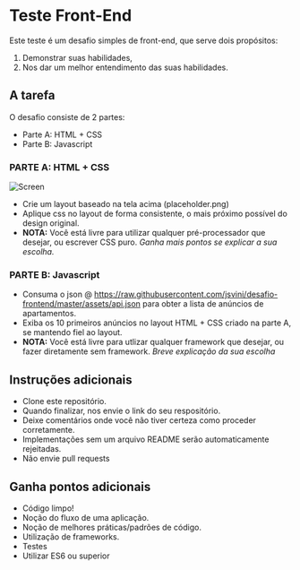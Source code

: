 # Teste Front-End

Este teste é um desafio simples de front-end, que serve dois propósitos: 

1. Demonstrar suas habilidades,
1. Nos dar um melhor entendimento das suas habilidades.

## A tarefa

O desafio consiste de 2 partes:
* Parte A: HTML + CSS
* Parte B: Javascript

### PARTE A: HTML + CSS

![Screen](https://raw.githubusercontent.com/jsvini/desafio-frontend/master/assets/placeholder.png)

* Crie um layout baseado na tela acima (placeholder.png)
* Aplique css no layout de forma consistente, o mais próximo possível do design original.
* **NOTA:** Você está livre para utilizar qualquer pré-processador que desejar, ou escrever CSS puro. *Ganha mais pontos se explicar a sua escolha.* 

### PARTE B: Javascript

* Consuma o json @ https://raw.githubusercontent.com/jsvini/desafio-frontend/master/assets/api.json para obter a lista de anúncios de apartamentos. 
* Exiba os 10 primeiros anúncios no layout HTML + CSS criado na parte A, se mantendo fiel ao layout.
* **NOTA:** Você está livre para utlizar qualquer framework que desejar, ou fazer diretamente sem framework. *Breve explicação da sua escolha* 


## Instruções adicionais

* Clone este repositório.
* Quando finalizar, nos envie o link do seu respositório.
* Deixe comentários onde você não tiver certeza como proceder corretamente.
* Implementações sem um arquivo README serão automaticamente rejeitadas.
* Não envie pull requests


## Ganha pontos adicionais

* Código limpo!
* Noção do fluxo de uma aplicação.
* Noção de melhores práticas/padrões de código.
* Utilização de frameworks.
* Testes
* Utilizar ES6 ou superior
